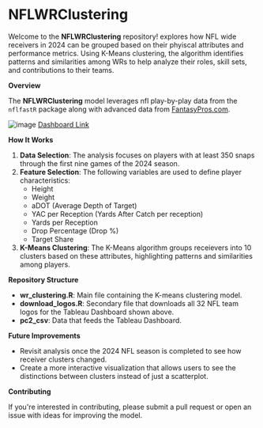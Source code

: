 # NFLWRClustering
Welcome to the **NFLWRClustering** repository! explores how NFL wide receivers in 2024 can be grouped based on their phyiscal attributes and performance metrics. Using K-Means clustering, the algorithm identifies patterns and similarities among WRs to help analyze their roles, skill sets, and contributions to their teams. 

**Overview**

The **NFLWRClustering** model leverages nfl play-by-play data from the `nflfastR` package along with advanced data from [FantasyPros.com](https://www.fantasypros.com/nfl/advanced-stats-wr.php). 

![image](https://github.com/user-attachments/assets/81ebb0e6-2675-448f-a2d1-9f851185662b)
[Dashboard Link](https://public.tableau.com/app/profile/jarred.robidoux4256/viz/NFLReceiverClusters/ClusterDash)

**How It Works**
1. **Data Selection**: The analysis focuses on players with at least 350 snaps through the first nine games of the 2024 season. 
2. **Feature Selection**: The following variables are used to define player characteristics:
   - Height
   - Weight
   - aDOT (Average Depth of Target)
   - YAC per Reception (Yards After Catch per reception)
   - Yards per Reception
   - Drop Percentage (Drop %)
   - Target Share
3. **K-Means Clustering**: The K-Means algorithm groups receievers into 10 clusters based on these attributes, highlighting patterns and similarities among players. 

**Repository Structure**
- **wr_clustering.R**: Main file containing the K-means clustering model.
- **download_logos.R**: Secondary file that downloads all 32 NFL team logos for the Tableau Dashboard shown above.
- **pc2_csv**: Data that feeds the Tableau Dashboard.

**Future Improvements**

- Revisit analysis once the 2024 NFL season is completed to see how receiver clusters changed.
- Create a more interactive visualization that allows users to see the distinctions between clusters instead of just a scatterplot.

**Contributing**

If you're interested in contributing, please submit a pull request or open an issue with ideas for improving the model. 

